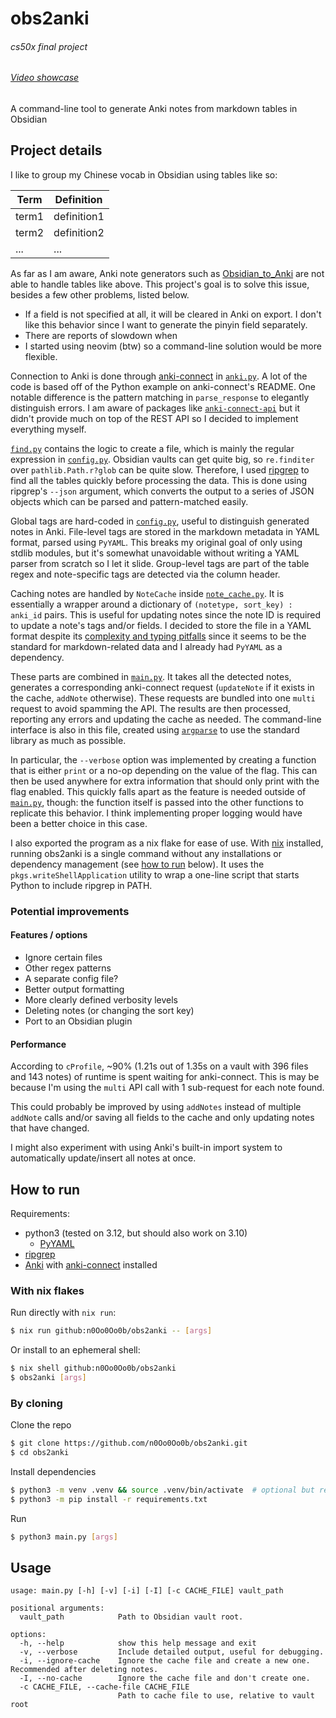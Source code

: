 # obs2anki

###### cs50x final project

###### [Video showcase](https://youtu.be/iavZXSAHzhQ)

A command-line tool to generate Anki notes from markdown tables in Obsidian

## Project details

I like to group my Chinese vocab in Obsidian using tables like so:

| Term   | Definition  |
| ------ | ----------- |
| term1  | definition1 |
| term2  | definition2 |
| ...    | ...         |

As far as I am aware, Anki note generators such as [Obsidian_to_Anki](https://github.com/ObsidianToAnki/Obsidian_to_Anki) are not able to handle tables like above. This project's goal is to solve this issue, besides a few other problems, listed below.

- If a field is not specified at all, it will be cleared in Anki on export. I don't like this behavior since I want to generate the pinyin field separately.
- There are reports of slowdown when
- I started using neovim (btw) so a command-line solution would be more flexible.

Connection to Anki is done through [anki-connect](https://git.foosoft.net/alex/anki-connect) in [`anki.py`](./anki.py). A lot of the code is based off of the Python example on anki-connect's README. One notable difference is the pattern matching in `parse_response` to elegantly distinguish errors. I am aware of packages like [`anki-connect-api`](https://pypi.org/project/anki-connect-api/) but it didn't provide much on top of the REST API so I decided to implement everything myself.

[`find.py`](./find.py) contains the logic to create a file, which is mainly the regular expression in [`config.py`](./config.py). Obsidian vaults can get quite big, so `re.finditer` over `pathlib.Path.r?glob` can be quite slow. Therefore, I used [ripgrep](https://github.com/BurntSushi/ripgrep) to find all the tables quickly before processing the data. This is done using ripgrep's `--json` argument, which converts the output to a series of JSON objects which can be parsed and pattern-matched easily.

Global tags are hard-coded in [`config.py`](./config.py), useful to distinguish generated notes in Anki. File-level tags are stored in the markdown metadata in YAML format, parsed using `PyYAML`. This breaks my original goal of only using stdlib modules, but it's somewhat unavoidable without writing a YAML parser from scratch so I let it slide. Group-level tags are part of the table regex and note-specific tags are detected via the column header.

Caching notes are handled by `NoteCache` inside [`note_cache.py`](./note_cache.py). It is essentially a wrapper around a dictionary of `(notetype, sort_key) : anki_id` pairs. This is useful for updating notes since the note ID is required to update a note's tags and/or fields. I decided to store the file in a YAML format despite its [complexity and typing pitfalls](https://stackoverflow.com/questions/65283208/toml-vs-yaml-vs-strictyaml) since it seems to be the standard for markdown-related data and I already had `PyYAML` as a dependency.

These parts are combined in [`main.py`](./main.py). It takes all the detected notes, generates a corresponding anki-connect request (`updateNote` if it exists in the cache, `addNote` otherwise). These requests are bundled into one `multi` request to avoid spamming the API. The results are then processed, reporting any errors and updating the cache as needed. The command-line interface is also in this file, created using [`argparse`](https://docs.python.org/3/library/argparse.html) to use the standard library as much as possible.

In particular, the `--verbose` option was implemented by creating a function that is either `print` or a no-op depending on the value of the flag. This can then be used anywhere for extra information that should only print with the flag enabled. This quickly falls apart as the feature is needed outside of [`main.py`](./main.py), though: the function itself is passed into the other functions to replicate this behavior. I think implementing proper logging would have been a better choice in this case.

I also exported the program as a nix flake for ease of use. With [nix](https://nix.dev/) installed, running obs2anki is a single command without any installations or dependency management (see [how to run](#how-to-run) below). It uses the `pkgs.writeShellApplication` utility to wrap a one-line script that starts Python to include ripgrep in PATH.

### Potential improvements

#### Features / options

- Ignore certain files
- Other regex patterns
- A separate config file?
- Better output formatting
- More clearly defined verbosity levels
- Deleting notes (or changing the sort key)
- Port to an Obsidian plugin

#### Performance

According to `cProfile`, ~90% (1.21s out of 1.35s on a vault with 396 files and 143 notes) of runtime is spent waiting for anki-connect. This is may be because I'm using the `multi` API call with 1 sub-request for each note found.

This could probably be improved by using `addNotes` instead of multiple `addNote` calls and/or saving all fields to the cache and only updating notes that have changed.

I might also experiment with using Anki's built-in import system to automatically update/insert all notes at once.

## How to run

Requirements:

- python3 (tested on 3.12, but should also work on 3.10)
  - [PyYAML](https://pypi.org/project/PyYAML/)
- [ripgrep](https://github.com/BurntSushi/ripgrep)
- [Anki](https://ankiweb.net/) with [anki-connect](https://git.foosoft.net/alex/anki-connect) installed

### With nix flakes

Run directly with `nix run`:

```sh
$ nix run github:n0Oo0Oo0b/obs2anki -- [args]
```

Or install to an ephemeral shell:

```sh
$ nix shell github:n0Oo0Oo0b/obs2anki
$ obs2anki [args]
```

### By cloning

Clone the repo

```sh
$ git clone https://github.com/n0Oo0Oo0b/obs2anki.git
$ cd obs2anki
```

Install dependencies

```sh
$ python3 -m venv .venv && source .venv/bin/activate  # optional but recommended
$ python3 -m pip install -r requirements.txt
```

Run

```sh
$ python3 main.py [args]
```

## Usage

```
usage: main.py [-h] [-v] [-i] [-I] [-c CACHE_FILE] vault_path

positional arguments:
  vault_path            Path to Obsidian vault root.

options:
  -h, --help            show this help message and exit
  -v, --verbose         Include detailed output, useful for debugging.
  -i, --ignore-cache    Ignore the cache file and create a new one. Recommended after deleting notes.
  -I, --no-cache        Ignore the cache file and don't create one.
  -c CACHE_FILE, --cache-file CACHE_FILE
                        Path to cache file to use, relative to vault root
```
